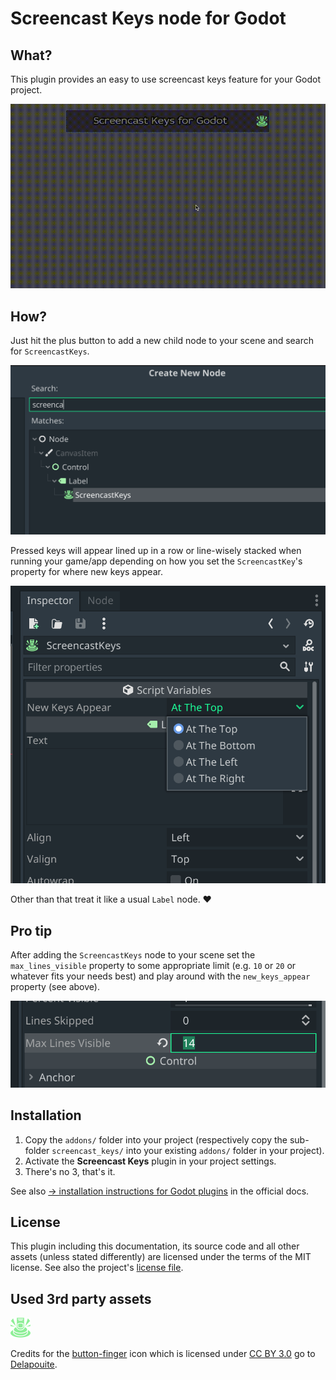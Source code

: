 # Screencast Keys node for Godot


## What?

This plugin provides an easy to use screencast keys feature for your Godot project.

![](screencast-keys-demo.gif)

## How?

Just hit the plus button to add a new child node to your scene and search for `ScreencastKeys`.

![](screenshot-add-node.png)

Pressed keys will appear lined up in a row or line-wisely stacked when running your game/app depending on how you set the `ScreencastKey`'s property for where new keys appear.

![](screenshot-set-appearance.png)

Other than that treat it like a usual `Label` node. ❤️


## Pro tip

After adding the `ScreencastKeys` node to your scene set the `max_lines_visible` property to some appropriate limit (e.g. `10` or `20` or whatever fits your needs best) and play around with the `new_keys_appear` property (see above).

![](screenshot-set-line-limit.png)


## Installation

1. Copy the `addons/` folder into your project (respectively copy the sub-folder `screencast_keys/` into your existing `addons/` folder in your project).
2. Activate the **Screencast Keys** plugin in your project settings.
3. There's no 3, that's it.

See also [&rarr; installation instructions for Godot plugins](https://docs.godotengine.org/en/stable/tutorials/plugins/editor/installing_plugins.html) in the official docs.


## License

This plugin including this documentation, its source code and all other assets (unless stated differently) are licensed under the terms of the MIT license. See also the project's [license file](LICENSE.md).


## Used 3rd party assets

![Button Finger Icon by delapouite](button-finger.svg)

Credits for the [button-finger](https://game-icons.net/1x1/delapouite/button-finger.html) icon which is licensed under [CC BY 3.0](https://creativecommons.org/licenses/by/3.0/) go to [Delapouite](https://delapouite.com/).
